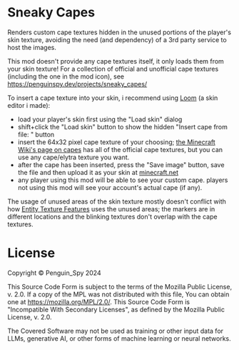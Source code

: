 # Sneaky Capes
Renders custom cape textures hidden in the unused portions of the player's skin texture, avoiding the need (and dependency) of a 3rd party service to host the images.

This mod doesn't provide any cape textures itself, it only loads them from your skin texture! For a collection of official and unofficial cape textures (including the one in the mod icon), see https://penguinspy.dev/projects/sneaky_capes/

To insert a cape texture into your skin, i recommend using [Loom](https://penguinspy.dev/projects/loom/) (a skin editor i made):
- load your player's skin first using the "Load skin" dialog
- shift+click the "Load skin" button to show the hidden "Insert cape from file: " button
- insert the 64x32 pixel cape texture of your choosing; [the Minecraft Wiki's page on capes](https://minecraft.wiki/w/Cape) has all of the official cape textures,
    but you can use any cape/elytra texture you want.
- after the cape has been inserted, press the "Save image" button, save the file and then upload it as your skin at [minecraft.net](https://www.minecraft.net/en-us/msaprofile/mygames/editskin)
- any player using this mod will be able to see your custom cape. players not using this mod will see your account's actual cape (if any).

The usage of unused areas of the skin texture mostly doesn't conflict with how [Entity Texture Features](https://github.com/Traben-0/Entity_Texture_Features/blob/ETF-Main/.github/README-assets/SKIN_GUIDE.md) uses the unused areas; the markers are in different locations and the blinking textures don't overlap with the cape textures.

# License
Copyright © Penguin_Spy 2024

This Source Code Form is subject to the terms of the Mozilla Public
License, v. 2.0. If a copy of the MPL was not distributed with this
file, You can obtain one at https://mozilla.org/MPL/2.0/.
This Source Code Form is "Incompatible With Secondary Licenses", as
defined by the Mozilla Public License, v. 2.0.

The Covered Software may not be used as training or other input data
for LLMs, generative AI, or other forms of machine learning or neural
networks.
